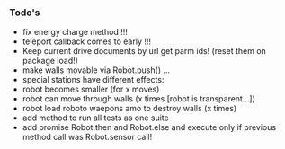 ### Todo's

 - fix energy charge method !!!
 - teleport callback comes to early !!!
 - Keep current drive documents by url get parm ids! (reset them on package load!)
 - make walls movable via Robot.push() ... 
 - special stations have different effects: 
  - robot becomes smaller (for x moves)
  - robot can move through walls (x times [robot is transparent...])
  - robot load roboto waepons amo to destroy walls (x times)
 - add method to run all tests as one suite
 - add promise Robot.then and Robot.else and execute only if previous method call was Robot.sensor call!